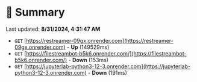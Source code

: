 # 📖 Summary
Last updated: **8/31/2024, 4:31:47 AM**

- `GET` [https://restreamer-09gx.onrender.com](https://restreamer-09gx.onrender.com) - **Up** (149529ms)
- `GET` [https://filestreambot-b5k6.onrender.com/](https://filestreambot-b5k6.onrender.com/) - **Down** (153ms)
- `GET` [https://jupyterlab-python3-12-3.onrender.com](https://jupyterlab-python3-12-3.onrender.com) - **Down** (191ms)
